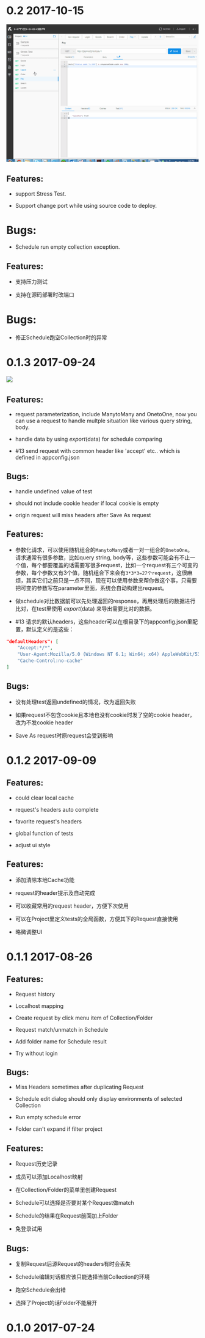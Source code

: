 # 0.2 2017-10-15
![](https://raw.githubusercontent.com/brookshi/images/master/Hitchhiker/stresstest.gif)

## Features:
* support Stress Test.

* Support change port while using source code to deploy.

# Bugs:
* Schedule run empty collection exception.

## Features:
* 支持压力测试

* 支持在源码部署时改端口

# Bugs:
* 修正Schedule跑空Collection时的异常

# 0.1.3 2017-09-24

![](https://raw.githubusercontent.com/brookshi/images/master/Hitchhiker/parameters.gif)

## Features:
* request parameterization, include ManytoMany and OnetoOne, now you can use a request to handle multple situation like various query string, body.

* handle data by using $export$(data) for schedule comparing

* #13 send request with common header like 'accept' etc.. which is defined in appconfig.json

## Bugs:
* handle undefined value of test

* should not include cookie header if local cookie is empty

* origin request will miss headers after Save As request 

## Features:
* 参数化请求，可以使用随机组合的`ManytoMany`或者一对一组合的`OnetoOne`。 请求通常有很多参数，比如query string, body等，这些参数可能会有不止一个值，每个都要覆盖的话需要写很多request，比如一个request有三个可变的参数，每个参数又有3个值，随机组合下来会有`3*3*3=27个request`，这很麻烦，其实它们之前只是一点不同，现在可以使用参数来帮你做这个事，只需要把可变的参数写在parameter里面，系统会自动构建出request。

* 做schedule对比数据前可以先处理返回的response，再用处理后的数据进行比对，在test里使用 $export$(data) 来导出需要比对的数据。

* #13 请求的默认headers，这些header可以在根目录下的appconfig.json里配置，默认定义的是这些：
``` json
"defaultHeaders": [
    "Accept:*/*",
    "User-Agent:Mozilla/5.0 (Windows NT 6.1; Win64; x64) AppleWebKit/537.36 (KHTML, like Gecko) Chrome/60.0.3112.113 Safari/537.36",
    "Cache-Control:no-cache"
]
```

## Bugs:
* 没有处理test返回undefined的情况，改为返回失败

* 如果request不包含cookie且本地也没有cookie时发了空的cookie header，改为不发cookie header

* Save As request时原request会受到影响

# 0.1.2 2017-09-09

## Features:
* could clear local cache

* request's headers auto complete

* favorite request's headers

* global function of tests

* adjust ui style

## Features:
* 添加清除本地Cache功能

* request的header提示及自动完成

* 可以收藏常用的request header，方便下次使用

* 可以在Project里定义tests的全局函数，方便其下的Request直接使用

* 略微调整UI

# 0.1.1 2017-08-26

## Features:
* Request history

* Localhost mapping

* Create request by click menu item of Collection/Folder

* Request match/unmatch in Schedule

* Add folder name for Schedule result

* Try without login

## Bugs:
* Miss Headers sometimes after duplicating Request

* Schedule edit dialog should only display environments of selected Collection

* Run empty schedule error

* Folder can't expand if filter project

## Features:
* Request历史记录

* 成员可以添加Localhost映射

* 在Collection/Folder的菜单里创建Request

* Schedule可以选择是否要对某个Request做match

* Schedule的结果在Request前面加上Folder

* 免登录试用

## Bugs:
* 复制Request后源Request的headers有时会丢失

* Schedule编辑对话框应该只能选择当前Collection的环境

* 跑空Schedule会出错

* 选择了Project的话Folder不能展开


# 0.1.0 2017-07-24